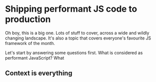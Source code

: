 # Shipping performant JS code to production

Oh boy, this is a big one. Lots of stuff to cover, across a wide and wildly changing landscape. It's also a topic that covers everyone's favourite JS framework of the month. 

Let's start by answering some questions first. What is considered as performant JavaScript? What 

## Context is everything 

<!--stackedit_data:
eyJoaXN0b3J5IjpbLTE1MjM3MTQ5MDVdfQ==
-->